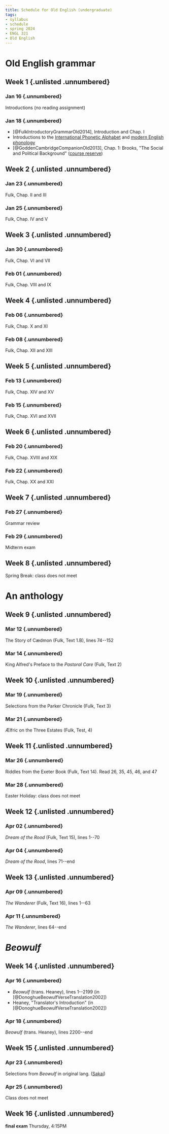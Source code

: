 ```yaml
---
title: Schedule for Old English (undergraduate)
tags:
- syllabus
- schedule
- spring 2024
- ENGL 321
- Old English
---
```


[course reserve]: https://luc.primo.exlibrisgroup.com/discovery/search?query=any,contains,cornelius%20321&tab=CourseReserves&search_scope=CourseReserves&vid=01LUC_INST:01LUC
[Sakai]: https://sakai.luc.edu/portal/directtool/0d4ee0b0-42d1-4868-98e2-8aa0cd77b220/

# Old English grammar
## Week 1 {.unlisted .unnumbered}
### Jan 16 {.unnumbered}
Introductions (no reading assignment)

### Jan 18 {.unnumbered}
- [@FulkIntroductoryGrammarOld2014], Introduction and Chap. I
- Introductions to the [International Phonetic Alphabet](https://enunciate.arts.ubc.ca/linguistics/world-sounds/)
  and [modern English phonology](https://enunciate.arts.ubc.ca/linguistics/introductory-videos/)
- [@GoddenCambridgeCompanionOld2013], Chap. 1: Brooks, "The Social and Political Background" ([course reserve])

## Week 2 {.unlisted .unnumbered}
### Jan 23 {.unnumbered}
Fulk, Chap. II and III

### Jan 25 {.unnumbered}
Fulk, Chap. IV and V

## Week 3 {.unlisted .unnumbered}
### Jan 30 {.unnumbered}
Fulk, Chap. VI and VII

### Feb 01 {.unnumbered}
Fulk, Chap. VIII and IX

## Week 4 {.unlisted .unnumbered}
### Feb 06 {.unnumbered}
Fulk, Chap. X and XI

### Feb 08 {.unnumbered}
Fulk, Chap. XII and XIII

## Week 5 {.unlisted .unnumbered}
### Feb 13 {.unnumbered}
Fulk, Chap. XIV and XV

### Feb 15 {.unnumbered}
Fulk, Chap. XVI and XVII

## Week 6 {.unlisted .unnumbered}
### Feb 20 {.unnumbered}
Fulk, Chap. XVIII and XIX

### Feb 22 {.unnumbered}
Fulk, Chap. XX and XXI

## Week 7 {.unlisted .unnumbered}
### Feb 27 {.unnumbered}
Grammar review

### Feb 29 {.unnumbered}
Midterm exam

## Week 8 {.unlisted .unnumbered}
Spring Break: class does not meet

# An anthology
## Week 9 {.unlisted .unnumbered}
### Mar 12 {.unnumbered}
The Story of Cædmon (Fulk, Text 1.B), lines 74--152

### Mar 14 {.unnumbered}
King Alfred's Preface to the *Pastoral Care* (Fulk, Text 2)

## Week 10 {.unlisted .unnumbered}
### Mar 19 {.unnumbered}
Selections from the Parker Chronicle (Fulk, Text 3)

### Mar 21 {.unnumbered}
Ælfric on the Three Estates (Fulk, Test, 4)

## Week 11 {.unlisted .unnumbered}
### Mar 26 {.unnumbered}
Riddles from the Exeter Book (Fulk, Text 14).
Read 26, 35, 45, 46, and 47

### Mar 28 {.unnumbered}
Easter Holiday: class does not meet

## Week 12 {.unlisted .unnumbered}
### Apr 02 {.unnumbered}
*Dream of the Rood* (Fulk, Text 15), lines 1--70

### Apr 04 {.unnumbered}
*Dream of the Rood*, lines 71--end

## Week 13 {.unlisted .unnumbered}
### Apr 09 {.unnumbered}
*The Wanderer* (Fulk, Text 16), lines 1--63

### Apr 11 {.unnumbered}
*The Wanderer*, lines 64--end

# *Beowulf*
## Week 14 {.unlisted .unnumbered}
### Apr 16 {.unnumbered}
- *Beowulf* (trans. Heaney), lines 1--2199 (in [@DonoghueBeowulfVerseTranslation2002])
- Heaney, "Translator's Introduction" (in [@DonoghueBeowulfVerseTranslation2002])

### Apr 18 {.unnumbered}
*Beowulf* (trans. Heaney), lines 2200--end
<!--
- Robinson, "The Tomb of *Beowulf*"
-->

## Week 15 {.unlisted .unnumbered}
### Apr 23 {.unnumbered}
Selections from *Beowulf* in original lang. ([Sakai])

### Apr 25 {.unnumbered}
Class does not meet

## Week 16 {.unlisted .unnumbered}
**final exam** Thursday, 4:15PM
